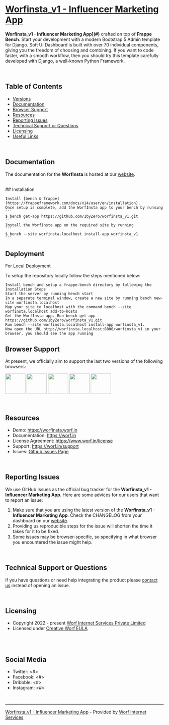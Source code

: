 # [Worfinsta_v1 - Influencer Marketing App](https://worf.in)

**Worfinsta_v1 - Influencer Marketing App](#)** crafted on top of **Frappe Bench**. Start your development with a modern Bootstrap 5 Admin template for Django. Soft UI Dashboard is built with over 70 individual components, giving you the freedom of choosing and combining. If you want to code faster, with a smooth workflow, then you should try this template carefully developed with Django, a well-known Python Framework.

<br />

## Table of Contents
* [Versions](#versions)
* [Documentation](#documentation)
* [Browser Support](#browser-support)
* [Resources](#resources)
* [Reporting Issues](#reporting-issues)
* [Technical Support or Questions](#technical-support-or-questions)
* [Licensing](#licensing)
* [Useful Links](#useful-links)

<br />

## Documentation
The documentation for the **Worfinsta** is hosted at our [website](https://worf.in).

<br /> 
## Installation
<br />

    Install [bench & frappe](https://frappeframework.com/docs/v14/user/en/installation).
    Once setup is complete, add the WorfInsta app to your bench by running
    ```
    $ bench get-app https://github.com/1byZero/worfinsta_v1.git
    ```
    Install the WorfInsta app on the required site by running
    ```
    $ bench --site worfinsta.localhost install-app worfinsta_v1
    ```
## Deployment

For Local Deployment

To setup the repository locally follow the steps mentioned below:

    Install bench and setup a frappe-bench directory by following the Installation Steps
    Start the server by running bench start
    In a separate terminal window, create a new site by running bench new-site worfinsta.localhost
    Map your site to localhost with the command bench --site worfinsta.localhost add-to-hosts
    Get the WorfInsta app. Run bench get-app https://github.com/1byZero/worfinsta_v1.git
    Run bench --site worfinsta.localhost install-app worfinsta_v1.
    Now open the URL http://worfinsta.localhost:8000/worfinsta_v1 in your browser, you should see the app running



## Browser Support

At present, we officially aim to support the last two versions of the following browsers:

<img src="https://s3.amazonaws.com/creativetim_bucket/github/browser/chrome.png" width="64" height="64"> <img src="https://s3.amazonaws.com/creativetim_bucket/github/browser/firefox.png" width="64" height="64"> <img src="https://s3.amazonaws.com/creativetim_bucket/github/browser/edge.png" width="64" height="64"> <img src="https://s3.amazonaws.com/creativetim_bucket/github/browser/safari.png" width="64" height="64"> <img src="https://s3.amazonaws.com/creativetim_bucket/github/browser/opera.png" width="64" height="64">

<br />

## Resources

- Demo: <https://worfinsta.worf.in>
- Documentation: <https://worf.in>
- License Agreement: <https://www.worf.in/license>
- Support: <https://worf.in/support>
- Issues: [Github Issues Page](https://office.worf.in/contact)

<br />

## Reporting Issues

We use GitHub Issues as the official bug tracker for the **Worfinsta_v1 - Influencer Marketing App**. Here are some advices for our users that want to report an issue:

1. Make sure that you are using the latest version of the **Worfinsta_v1 - Influencer Marketing App**. Check the CHANGELOG from your dashboard on our [website](https://www.creative-tim.com/).
2. Providing us reproducible steps for the issue will shorten the time it takes for it to be fixed.
3. Some issues may be browser-specific, so specifying in what browser you encountered the issue might help.

<br />

## Technical Support or Questions

If you have questions or need help integrating the product please [contact us](https://worf.in/contact/) instead of opening an issue.

<br />

## Licensing

- Copyright 2022 - present [Worf Internet Services Private Limited](https://worf.in/)
- Licensed under [Creative Worf EULA](https://www.worf.in/license)

<br />

<br />

## Social Media

- Twitter: <#>
- Facebook: <#>
- Dribbble: <#>
- Instagram: <#>

<br />

---
[Worfinsta_v1 - Influencer Marketing App](https://worf.in) - Provided by [Worf Internet Services](https://worf.in/)

